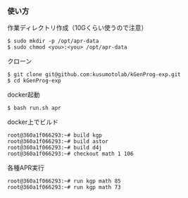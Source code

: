 ### 使い方
作業ディレクトリ作成（10Gくらい使うので注意）
```shell
$ sudo mkdir -p /opt/apr-data
$ sudo chmod <you>:<you> /opt/apr-data
```

クローン
```shell
$ git clone git@github.com:kusumotolab/kGenProg-exp.git
$ cd kGenProg-exp
```

docker起動
```shell
$ bash run.sh apr
```

docker上でビルド
```shell
root@360a1f066293:~# build kgp
root@360a1f066293:~# build astor
root@360a1f066293:~# build d4j
root@360a1f066293:~# checkout math 1 106
```

各種APR実行
```shell
root@360a1f066293:~# run kgp math 85
root@360a1f066293:~# run kgp math 73
```
